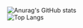 ![Anurag's GitHub stats](https://readmestats.999857.xyz/api?username=pieter-deconinck&count_private=true&theme=dark&show_icons=true&include_all_commits=true)  
![Top Langs](/api/top-langs/?username=pieter-deconinck&theme=dark&layout=compact)
